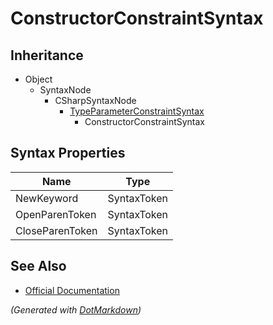 # ConstructorConstraintSyntax

## Inheritance

* Object
  * SyntaxNode
    * CSharpSyntaxNode
      * [TypeParameterConstraintSyntax](TypeParameterConstraintSyntax.md)
        * ConstructorConstraintSyntax

## Syntax Properties

| Name            | Type        |
| --------------- | ----------- |
| NewKeyword      | SyntaxToken |
| OpenParenToken  | SyntaxToken |
| CloseParenToken | SyntaxToken |

## See Also

* [Official Documentation](https://docs.microsoft.com/en-us/dotnet/api/microsoft.codeanalysis.csharp.syntax.constructorconstraintsyntax)


*\(Generated with [DotMarkdown](http://github.com/JosefPihrt/DotMarkdown)\)*